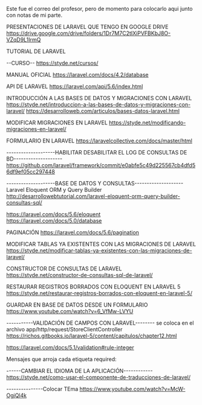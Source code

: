 
Este fue el correo del profesor, pero de momento para colocarlo aqui junto con notas de mi parte.

PRESENTACIONES DE LARAVEL QUE TENGO EN GOOGLE DRIVE
https://drive.google.com/drive/folders/1Dr7M7C2tIXiPVFBKbJ8O-VZqD9L1IrmQ  


TUTORIAL DE LARAVEL

--CURSO--
https://styde.net/cursos/

MANUAL OFICIAL
https://laravel.com/docs/4.2/database


API DE LARAVEL
https://laravel.com/api/5.6/index.html

INTRODUCCIÓN A LAS BASES DE DATOS Y MIGRACIONES CON LARAVEL
https://styde.net/introduccion-a-las-bases-de-datos-y-migraciones-con-laravel/
https://desarrolloweb.com/articulos/bases-datos-laravel.html

MODIFICAR MIGRACIONES EN LARAVEL
https://styde.net/modificando-migraciones-en-laravel/

FORMULARIO EN LARAVEL
https://laravelcollective.com/docs/master/html

--------------------HABILITAR  DESABILITAR EL LOG DE CONSULTAS DE BD--------------------
https://github.com/laravel/framework/commit/e0abfe5c49d225567cb4dfd56df9ef05cc297448

--------------------BASE DE DATOS Y CONSULTAS--------------------
Laravel Eloquent ORM y Query Builder
http://desarrollowebtutorial.com/laravel-eloquent-orm-query-builder-consultas-sql/

https://laravel.com/docs/5.6/eloquent
https://laravel.com/docs/5.0/database

PAGINACIÓN
https://laravel.com/docs/5.6/pagination

MODIFICAR TABLAS YA EXISTENTES CON LAS MIGRACIONES DE LARAVEL
https://styde.net/modificar-tablas-ya-existentes-con-las-migraciones-de-laravel/

CONSTRUCTOR DE CONSULTAS DE LARAVEL
https://styde.net/constructor-de-consultas-sql-de-laravel/

RESTAURAR REGISTROS BORRADOS CON ELOQUENT EN LARAVEL 5
https://styde.net/restaurar-registros-borrados-con-eloquent-en-laravel-5/

GUARDAR EN BASE DE DATOS DESDE UN FORMULARIO
https://www.youtube.com/watch?v=6_VfMw-LVYU


-----------VALIDACIÓN DE CAMPOS CON LARAVEL--------
se coloca en el archivo app/http/request/StoreClientController
https://richos.gitbooks.io/laravel-5/content/capitulos/chapter12.html

https://laravel.com/docs/5.1/validation#rule-integer

Mensajes que arroja cada etiqueta
required: 


------CAMBIAR EL IDIOMA DE LA APLICACIÓN------------
https://styde.net/como-usar-el-componente-de-traducciones-de-laravel/  


---------------Colocar TEma
https://www.youtube.com/watch?v=McW-OgjQl4k
